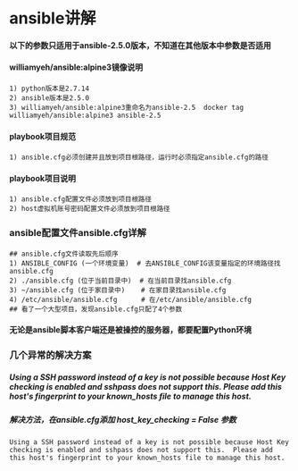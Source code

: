 # ansible讲解

#### 以下的参数只适用于ansible-2.5.0版本，不知道在其他版本中参数是否适用
#### williamyeh/ansible:alpine3镜像说明
```
1) python版本是2.7.14
2) ansible版本是2.5.0
3) williamyeh/ansible:alpine3重命名为ansible-2.5  docker tag williamyeh/ansible:alpine3 ansible-2.5
```

#### playbook项目规范
```
1) ansible.cfg必须创建并且放到项目根路径，运行时必须指定ansible.cfg的路径
```

#### playbook项目说明
```
1) ansible.cfg配置文件必须放到项目根路径
2) host虚拟机账号密码配置文件必须放到项目根路径
```

### ansible配置文件ansible.cfg详解
```
## ansible.cfg文件读取先后顺序
1) ANSIBLE_CONFIG (一个环境变量)  # 去ANSIBLE_CONFIG该变量指定的环境路径找ansible.cfg
2) ./ansible.cfg (位于当前目录中)  # 在当前目录找ansible.cfg
3) ~/ansible.cfg (位于家目录中)    # 在家目录找ansible.cfg
4) /etc/ansible/ansible.cfg      # 在/etc/ansible/ansible.cfg
## 看了一个大型项目，发现ansible.cfg只配了4个参数
```

#### 无论是ansible脚本客户端还是被操控的服务器，都要配置Python环境


### 几个异常的解决方案

##### Using a SSH password instead of a key is not possible because Host Key checking is enabled and sshpass does not support this.  Please add this host's fingerprint to your known_hosts file to manage this host.
##### 解决方法，在ansible.cfg添加 host_key_checking = False 参数
```
Using a SSH password instead of a key is not possible because Host Key checking is enabled and sshpass does not support this.  Please add this host's fingerprint to your known_hosts file to manage this host.
```
